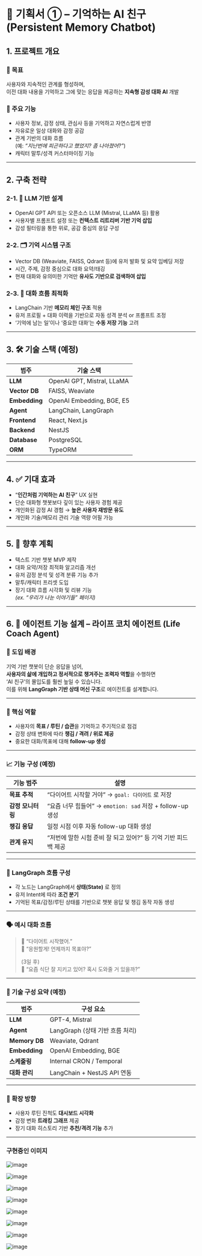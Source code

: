 # 🥇 기획서 ① – 기억하는 AI 친구 (Persistent Memory Chatbot)

## 1. 프로젝트 개요

### 🎯 목표
사용자와 지속적인 관계를 형성하며,  
이전 대화 내용을 기억하고 그에 맞는 응답을 제공하는 **지속형 감성 대화 AI** 개발

### 🧩 주요 기능
- 사용자 정보, 감정 상태, 관심사 등을 기억하고 자연스럽게 반영
- 자유로운 일상 대화와 감정 공감
- 관계 기반의 대화 흐름  
  (예: _“지난번에 피곤하다고 했었지? 좀 나아졌어?”_)
- 캐릭터 말투/성격 커스터마이징 기능

---

## 2. 구축 전략

### 2-1. 🧠 LLM 기반 설계
- OpenAI GPT API 또는 오픈소스 LLM (Mistral, LLaMA 등) 활용
- 사용자별 프롬프트 설정 또는 **컨텍스트 리트리버 기반 기억 삽입**
- 감성 필터링을 통한 위로, 공감 중심의 응답 구성

### 2-2. 🗂 기억 시스템 구조
- Vector DB (Weaviate, FAISS, Qdrant 등)에 유저 발화 및 요약 임베딩 저장
- 시간, 주제, 감정 중심으로 대화 요약/태깅
- 현재 대화와 유의미한 기억만 **유사도 기반으로 검색하여 삽입**

### 2-3. 💬 대화 흐름 최적화
- LangChain 기반 **메모리 체인 구조** 적용
- 유저 프로필 + 대화 이력을 기반으로 자동 성격 분석 or 프롬프트 조정
- ‘기억에 남는 일’이나 ‘중요한 대화’는 **수동 저장 기능** 고려

---

## 3. 🛠 기술 스택 (예정)

| 범주       | 기술 스택                                       |
|------------|------------------------------------------------|
| **LLM**    | OpenAI GPT, Mistral, LLaMA                     |
| **Vector DB** | FAISS, Weaviate                              |
| **Embedding** | OpenAI Embedding, BGE, E5                    |
| **Agent**  | LangChain, LangGraph                           |
| **Frontend** | React, Next.js                               |
| **Backend** | NestJS                                        |
| **Database** | PostgreSQL                                   |
| **ORM**    | TypeORM                                        |

---

## 4. ✅ 기대 효과

- “**인간처럼 기억하는 AI 친구**” UX 실현
- 단순 대화형 챗봇보다 깊이 있는 사용자 경험 제공
- 개인화된 감정 AI 경험 → **높은 사용자 재방문 유도**
- 개인화 기술/메모리 관리 기술 역량 어필 가능

---

## 5. 🔮 향후 계획

- 텍스트 기반 챗봇 MVP 제작
- 대화 요약/저장 최적화 알고리즘 개선
- 유저 감정 분석 및 성격 분류 기능 추가
- 말투/캐릭터 프리셋 도입
- 장기 대화 흐름 시각화 및 리뷰 기능  
  _(ex. “우리가 나눈 이야기들” 페이지)_

---

## 6. 🧭 에이전트 기능 설계 – **라이프 코치 에이전트 (Life Coach Agent)**

### 🎯 도입 배경
기억 기반 챗봇이 단순 응답을 넘어,  
**사용자의 삶에 개입하고 정서적으로 챙겨주는 조력자 역할**을 수행하면  
‘AI 친구’의 몰입도를 훨씬 높일 수 있습니다.  
이를 위해 **LangGraph 기반 상태 머신 구조**로 에이전트를 설계합니다.

---

### 🧩 핵심 역할

- 사용자의 **목표 / 루틴 / 습관**을 기억하고 주기적으로 점검
- 감정 상태 변화에 따라 **챙김 / 격려 / 위로 제공**
- 중요한 대화/목표에 대해 **follow-up 생성**

---

### 📈 기능 구성 (예정)

| 기능 범주       | 설명                                                                 |
|----------------|----------------------------------------------------------------------|
| **목표 추적**     | “다이어트 시작할 거야” → `goal: 다이어트` 로 저장                      |
| **감정 모니터링** | “요즘 너무 힘들어” → `emotion: sad` 저장 + follow-up 생성            |
| **챙김 응답**     | 일정 시점 이후 자동 follow-up 대화 생성                              |
| **관계 유지**     | “저번에 말한 시험 준비 잘 되고 있어?” 등 기억 기반 피드백 제공         |

---

### 🧠 LangGraph 흐름 구성

- 각 노드는 LangGraph에서 **상태(State)** 로 정의
- 유저 Intent에 따라 **조건 분기**
- 기억된 목표/감정/루틴 상태를 기반으로 챗봇 응답 및 챙김 동작 자동 생성

---

### 🗣️ 예시 대화 흐름

> 🧍 “다이어트 시작했어.”  
> 🤖 “응원할게! 언제까지 목표야?”  
>  
> (3일 후)  
> 🤖 “요즘 식단 잘 지키고 있어? 혹시 도와줄 거 있을까?”

---

### 🧱 기술 구성 요약 (예정)

| 범주            | 구성 요소                               |
|----------------|----------------------------------------|
| **LLM**         | GPT-4, Mistral                         |
| **Agent**       | LangGraph (상태 기반 흐름 처리)         |
| **Memory DB**   | Weaviate, Qdrant                       |
| **Embedding**   | OpenAI Embedding, BGE                  |
| **스케줄링**     | Internal CRON / Temporal               |
| **대화 관리**    | LangChain + NestJS API 연동             |

---

### 🌱 확장 방향

- 사용자 루틴 진척도 **대시보드 시각화**
- 감정 변화 **트래킹 그래프** 제공
- 장기 대화 히스토리 기반 **추천/격려 기능** 추가

---

### 구현중인 이미지 

![image](https://github.com/user-attachments/assets/e2a96006-f6c8-41b8-b844-adb1eb289e26)

![image](https://github.com/user-attachments/assets/97e2687f-2ba7-4b5f-94ad-e2d3625d3e0b)

![image](https://github.com/user-attachments/assets/51b6600b-2f05-4ffe-afa0-db4dc9645664)

![image](https://github.com/user-attachments/assets/f37964e4-b01a-4628-958d-b68dc37c0d94)

![image](https://github.com/user-attachments/assets/22928d15-0503-4918-9f88-56097d5f4cd8)

![image](https://github.com/user-attachments/assets/5ff4b6b0-0909-4a8f-a284-0bc4e2018b17)

![image](https://github.com/user-attachments/assets/65caa247-8a86-4299-8e94-74e4f7db703e)

![image](https://github.com/user-attachments/assets/290de072-d6f1-4857-9ce0-e7990a24ec93)


